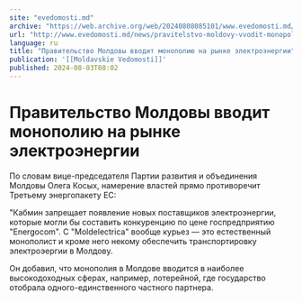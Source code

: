 ```yaml
---
site: "evedomosti.md"
archive: "https://web.archive.org/web/20240808085101/www.evedomosti.md/news/pravitelstvo-moldovy-vvodit-monopoliyu-na-rynke-elektroenerg"
url: "http://www.evedomosti.md/news/pravitelstvo-moldovy-vvodit-monopoliyu-na-rynke-elektroenerg"
language: ru
title: "Правительство Молдовы вводит монополию на рынке электроэнергии"
publication: '[[Moldavskie Vedomosti]]'
published: 2024-08-03T08:02
---
```


# Правительство Молдовы вводит монополию на рынке электроэнергии

По словам вице-председателя Партии развития и объединения Молдовы Олега Косых, намерение властей прямо противоречит Третьему энергопакету ЕС:

"Кабмин запрещает появление новых поставщиков электроэнергии, которые могли бы составить конкуренцию по цене госпредприятию "Energocom". С "Moldelectrica" вообще курьез — это естественный монополист и кроме него некому обеспечить транспортировку электроэергии в Молдову.

Он добавил, что монополия в Молдове вводится в наиболее высокодоходных сферах, например, лотерейной, где государство отобрала одного-единственного частного партнера. 
